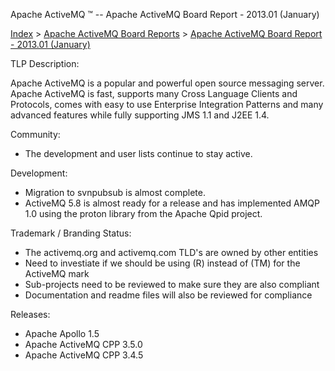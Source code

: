 Apache ActiveMQ ™ -- Apache ActiveMQ Board Report - 2013.01 (January) 

[Index](index.html) > [Apache ActiveMQ Board Reports](apache-activemq-board-reports.html) > [Apache ActiveMQ Board Report - 2013.01 (January)](apache-activemq-board-report-201301-january.html)


TLP Description:

Apache ActiveMQ is a popular and powerful open source messaging server. Apache ActiveMQ is fast, supports many Cross Language Clients and Protocols, comes with easy to use Enterprise Integration Patterns and many advanced features while fully supporting JMS 1.1 and J2EE 1.4.

Community:

*   The development and user lists continue to stay active.

Development:

*   Migration to svnpubsub is almost complete.
*   ActiveMQ 5.8 is almost ready for a release and has implemented AMQP 1.0 using the proton library from the Apache Qpid project.

Trademark / Branding Status:

*   The activemq.org and activemq.com TLD's are owned by other entities
*   Need to investiate if we should be using (R) instead of (TM) for the ActiveMQ mark
*   Sub-projects need to be reviewed to make sure they are also compliant
*   Documentation and readme files will also be reviewed for compliance

Releases:

*   Apache Apollo 1.5
*   Apache ActiveMQ CPP 3.5.0
*   Apache ActiveMQ CPP 3.4.5

